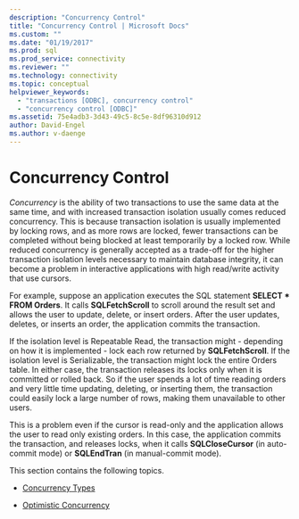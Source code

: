 ```yaml
---
description: "Concurrency Control"
title: "Concurrency Control | Microsoft Docs"
ms.custom: ""
ms.date: "01/19/2017"
ms.prod: sql
ms.prod_service: connectivity
ms.reviewer: ""
ms.technology: connectivity
ms.topic: conceptual
helpviewer_keywords: 
  - "transactions [ODBC], concurrency control"
  - "concurrency control [ODBC]"
ms.assetid: 75e4adb3-3d43-49c5-8c5e-8df96310d912
author: David-Engel
ms.author: v-daenge
---
```

# Concurrency Control
*Concurrency* is the ability of two transactions to use the same data at the same time, and with increased transaction isolation usually comes reduced concurrency. This is because transaction isolation is usually implemented by locking rows, and as more rows are locked, fewer transactions can be completed without being blocked at least temporarily by a locked row. While reduced concurrency is generally accepted as a trade-off for the higher transaction isolation levels necessary to maintain database integrity, it can become a problem in interactive applications with high read/write activity that use cursors.  
  
 For example, suppose an application executes the SQL statement **SELECT \* FROM Orders**. It calls **SQLFetchScroll** to scroll around the result set and allows the user to update, delete, or insert orders. After the user updates, deletes, or inserts an order, the application commits the transaction.  
  
 If the isolation level is Repeatable Read, the transaction might - depending on how it is implemented - lock each row returned by **SQLFetchScroll**. If the isolation level is Serializable, the transaction might lock the entire Orders table. In either case, the transaction releases its locks only when it is committed or rolled back. So if the user spends a lot of time reading orders and very little time updating, deleting, or inserting them, the transaction could easily lock a large number of rows, making them unavailable to other users.  
  
 This is a problem even if the cursor is read-only and the application allows the user to read only existing orders. In this case, the application commits the transaction, and releases locks, when it calls **SQLCloseCursor** (in auto-commit mode) or **SQLEndTran** (in manual-commit mode).  
  
 This section contains the following topics.  
  
-   [Concurrency Types](../../../odbc/reference/develop-app/concurrency-types.md)  
  
-   [Optimistic Concurrency](../../../odbc/reference/develop-app/optimistic-concurrency.md)
